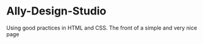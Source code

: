 ﻿# Ally-Design-Studio
 
 Using good practices in HTML and CSS. The front of a simple and very nice page

